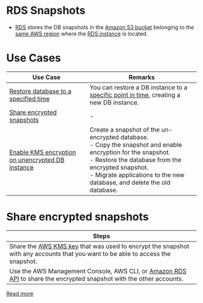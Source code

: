 # RDS Snapshots
- [RDS](../6_DatabaseServices/AmazonRDS/Readme.md) stores the DB snapshots in the [Amazon S3 bucket](../7_StorageServices/3_S3ObjectStorage/Readme.md) belonging to the [same AWS region](../AWS-Global-Architecture-Region-AZ.md) where the [RDS instance](../6_DatabaseServices/AmazonRDS/Readme.md) is located.

# Use Cases

| Use Case                                                                                                                            | Remarks                                                                                                                                                                                                                                              |
|-------------------------------------------------------------------------------------------------------------------------------------|------------------------------------------------------------------------------------------------------------------------------------------------------------------------------------------------------------------------------------------------------|
| [Restore database to a specified time](https://docs.aws.amazon.com/AmazonRDS/latest/UserGuide/USER_PIT.html)                        | You can restore a DB instance to a [specific point in time](https://docs.aws.amazon.com/AmazonRDS/latest/UserGuide/USER_PIT.html), creating a new DB instance.                                                                                       |
| [Share encrypted snapshots](https://docs.aws.amazon.com/AmazonRDS/latest/UserGuide/USER_ShareSnapshot.html)                         | -                                                                                                                                                                                                                                                    |
| [Enable KMS encryption on unencrypted DB instance](https://docs.aws.amazon.com/AmazonRDS/latest/UserGuide/Overview.Encryption.html) | Create a snapshot of the un-encrypted database.<br/>- Copy the snapshot and enable encryption for the snapshot.<br/>- Restore the database from the encrypted snapshot.<br/>- Migrate applications to the new database, and delete the old database. |

# Share encrypted snapshots

| Steps                                                                                                                                                                                                    |
|----------------------------------------------------------------------------------------------------------------------------------------------------------------------------------------------------------|
| Share the [AWS KMS key](../2c_SecurityServices/1_DataProtectionServices/AWSKMS.md) that was used to encrypt the snapshot with any accounts that you want to be able to access the snapshot. |
| Use the AWS Management Console, AWS CLI, or [Amazon RDS API](../6_DatabaseServices/AmazonRDS/Readme.md) to share the encrypted snapshot with the other accounts.                                                                                      |

[Read more](https://docs.aws.amazon.com/AmazonRDS/latest/UserGuide/USER_ShareSnapshot.html)

